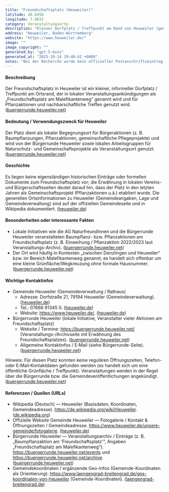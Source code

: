 ```yaml
---
title: "Freundschaftsplatz (Heuweiler)"
latitude: 48.0450
longitude: 7.9033
category: Veranstaltungsorte
description: "Kleiner Dorfplatz / Treffpunkt am Rand von Heuweiler (gem. lokale Quellen: ‚Freundschaftsplatz am Malefikantenweg‘), genutzt für Pflanzaktionen und Nachbarschaftstreffen."
address: "Heuweiler, Baden-Württemberg"
website: "https://www.heuweiler.de/"
image: ""
image_copyright: ""
generated_by: "gpt-5-mini"
generated_at: "2025-10-14 19:40:42 +0000"
notes: "Bei der Recherche wurde kein offizieller Postanschriftseintrag für den ‚Freundschaftsplatz‘ gefunden. Lokale Veranstaltungsankündigungen nennen den Ort als „Freundschaftsplatz am Malefikantenweg“ (Bürgerrunde Heuweiler); es gibt jedoch keine formale Straßen-/Hausnummer. Als Lagekoordinaten wurden die Gemeindekoordinaten von Heuweiler (Wikipedia) verwendet. Zur Prüfung der Adresse wurde Mapbox Reverse-Geocoding eingesetzt; dieser lieferte benachbarte Adressen (z. B. Hinterheuweiler 11) — keine eindeutige Postadresse für den Freundschaftsplatz selbst."
---
```


#### Beschreibung
Der Freundschaftsplatz in Heuweiler ist ein kleiner, informeller Dorfplatz / Treffpunkt am Ortsrand, der in lokalen Veranstaltungsankündigungen als „Freundschaftsplatz am Malefikantenweg“ genannt wird und für Pflanzaktionen und nachbarschaftliche Treffen genutzt wird. ([buergerrunde.heuweiler.net](https://buergerrunde.heuweiler.net/events?utm_source=openai))

#### Bedeutung / Verwendungszweck für Heuweiler
Der Platz dient als lokaler Begegnungsort für Bürgeraktionen (z. B. Baumpflanzungen, Pflanzaktionen, gemeinschaftliche Pflegeprojekte) und wird von der Bürgerrunde Heuweiler sowie lokalen Arbeitsgruppen für Naturschutz- und Gemeinschaftsprojekte als Veranstaltungsort genutzt. ([buergerrunde.heuweiler.net](https://buergerrunde.heuweiler.net/events?utm_source=openai))

#### Geschichte
Es liegen keine eigenständigen historischen Einträge oder formellen Dokumente zum Freundschaftsplatz vor; die Erwähnung in lokalen Vereins- und Bürgerschaftsseiten deutet darauf hin, dass der Platz in den letzten Jahren als Gemeinschaftsprojekt (Pflanzaktionen u.ä.) etabliert wurde. Die generellen Ortsinformationen zu Heuweiler (Gemeindeangaben, Lage und Gemeindeverwaltung) sind auf der offiziellen Gemeindeseite und in Wikipedia dokumentiert. ([heuweiler.de](https://www.heuweiler.de/unsere-gemeinde/fotogalerie))

#### Besonderheiten oder interessante Fakten
- Lokale Initiativen wie die AG NaturfreundInnen und die Bürgerrunde Heuweiler veranstalteten Baumpflanz- bzw. Pflanzaktionen am Freundschaftsplatz (z. B. Einweihung / Pflanzaktion 2022/2023 laut Veranstaltungs-Archiv). ([buergerrunde.heuweiler.net](https://buergerrunde.heuweiler.net/events?utm_source=openai))  
- Der Ort wird häufig in Kontexten „zwischen Denzlingen und Heuweiler“ bzw. im Bereich Malefikantenweg genannt; es handelt sich offenbar um eine kleine Grünfläche/Wegkreuzung ohne formale Hausnummer. ([buergerrunde.heuweiler.net](https://buergerrunde.heuweiler.net/events?utm_source=openai))

#### Wichtige Kontaktinfos
- Gemeinde Heuweiler (Gemeindeverwaltung / Rathaus)  
  - Adresse: Dorfstraße 21, 79194 Heuweiler (Gemeindeverwaltung). ([heuweiler.de](https://www.heuweiler.de/unsere-gemeinde/fotogalerie))  
  - Tel.: 07666 91345 0. ([heuweiler.de](https://www.heuweiler.de/unsere-gemeinde/fotogalerie))  
  - Website: https://www.heuweiler.de/. ([heuweiler.de](https://www.heuweiler.de/unsere-gemeinde/fotogalerie))
- Bürgerrunde Heuweiler (lokale Initiative, Veranstalter vieler Aktionen am Freundschaftsplatz)  
  - Website / Termine: https://buergerrunde.heuweiler.net/ (Veranstaltungs-/Archivseite mit Erwähnung des Freundschaftsplatzes). ([buergerrunde.heuweiler.net](https://buergerrunde.heuweiler.net/events?utm_source=openai))  
  - Allgemeine Kontaktinfos / E‑Mail (siehe Bürgerrunde-Seite). ([buergerrunde.heuweiler.net](https://buergerrunde.heuweiler.net/op/?utm_source=openai))

Hinweis: Für diesen Platz konnten keine regulären Öffnungszeiten, Telefon- oder E‑Mail‑Kontaktdaten gefunden werden (es handelt sich um eine öffentliche Grünfläche / Treffpunkt). Veranstaltungen werden in der Regel über die Bürgerrunde bzw. die Gemeindeveröffentlichungen angekündigt. ([buergerrunde.heuweiler.net](https://buergerrunde.heuweiler.net/events?utm_source=openai))

#### Referenzen / Quellen (URLs)
- Wikipedia (Deutsch) — Heuweiler (Basisdaten, Koordinaten, Gemeindeadresse). https://de.wikipedia.org/wiki/Heuweiler. ([de.wikipedia.org](https://de.wikipedia.org/wiki/Heuweiler))  
- Offizielle Website Gemeinde Heuweiler — Fotogalerie / Kontakt & Öffnungszeiten / Gemeindeadresse. https://www.heuweiler.de/unsere-gemeinde/fotogalerie. ([heuweiler.de](https://www.heuweiler.de/unsere-gemeinde/fotogalerie))  
- Bürgerrunde Heuweiler — Veranstaltungsarchiv / Einträge (z. B. „Baumpflanzaktion am 'Freundschaftsplatz'“, Angaben „Freundschaftsplatz am Malefikantenweg“). https://buergerrunde.heuweiler.net/events und https://buergerrunde.heuweiler.net/archive. ([buergerrunde.heuweiler.net](https://buergerrunde.heuweiler.net/events?utm_source=openai))  
- Gemeindekoordinaten / ergänzende Geo-Infos (Gemeinde-Koordinaten als Orientierung): https://www.laengengrad-breitengrad.de/gps-koordinaten-von-heuweiler (Gemeinde-Koordinaten). ([laengengrad-breitengrad.de](https://www.laengengrad-breitengrad.de/gps-koordinaten-von-heuweiler?utm_source=openai))